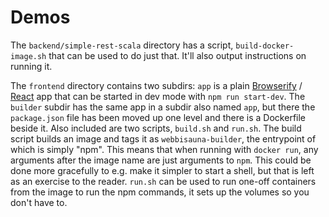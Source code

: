 Demos
=====

The `backend/simple-rest-scala` directory has a script, `build-docker-image.sh`
that can be used to do just that. It'll also output instructions on running it.

The `frontend` directory contains two subdirs: `app` is a plain
[Browserify](http://browserify.org/) /
[React](https://facebook.github.io/react/) app that can be started in dev mode
with `npm run start-dev`. The `builder` subdir has the same app in a subdir
also named `app`, but there the `package.json` file has been moved up one level
and there is a Dockerfile beside it. Also included are two scripts, `build.sh`
and `run.sh`. The build script builds an image and tags it as
`webbisauna-builder`, the entrypoint of which is simply "npm". This means that
when running with `docker run`, any arguments after the image name are just
arguments to `npm`. This could be done more gracefully to e.g. make it simpler
to start a shell, but that is left as an exercise to the reader. `run.sh` can
be used to run one-off containers from the image to run the npm commands, it
sets up the volumes so you don't have to.
